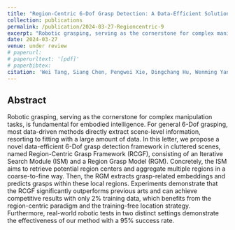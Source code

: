 ```yaml
---
title: "Region-Centric 6-Dof Grasp Detection: A Data-Efficient Solution for Cluttered Scenes"
collection: publications
permalink: /publication/2024-03-27-Regioncentric-9
excerpt: "Robotic grasping, serving as the cornerstone for complex manipulation tasks, is fundamental for embodied intelligence. For general 6-Dof grasping, most data-driven methods directly extract scene-level information, resorting to fitting with a large amount of data. ..."
date: 2024-03-27
venue: under review
# paperurl: 
# paperurltext: '[pdf]'
# paperbibtex: 
citation: 'Wei Tang, Siang Chen, Pengwei Xie, Dingchang Hu, Wenming Yang, Guijin Wang. (2024). Region-Centric 6-Dof Grasp Detection: A Data-Efficient Solution for Cluttered Scenes.'
---
```

## Abstract

Robotic grasping, serving as the cornerstone for complex manipulation tasks, is fundamental for embodied intelligence. For general 6-Dof grasping, most data-driven methods directly extract scene-level information, resorting to fitting with a large amount of data. In this letter, we propose a novel data-efficient 6-Dof grasp detection framework in cluttered scenes, named Region-Centric Grasp Framework (RCGF), consisting of an Iterative Search Module (ISM) and a Region Grasp Model (RGM). Concretely, the ISM aims to retrieve potential region centers and aggregate multiple regions in a coarse-to-fine way. Then, the RGM extracts grasp-related embeddings and predicts grasps within these local regions. Experiments demonstrate that the RCGF significantly outperforms previous arts and can achieve competitive results with only 2% training data, which benefits from the region-centric paradigm and the training-free location strategy. Furthermore, real-world robotic tests in two distinct settings demonstrate the effectiveness of our method with a 95% success rate.